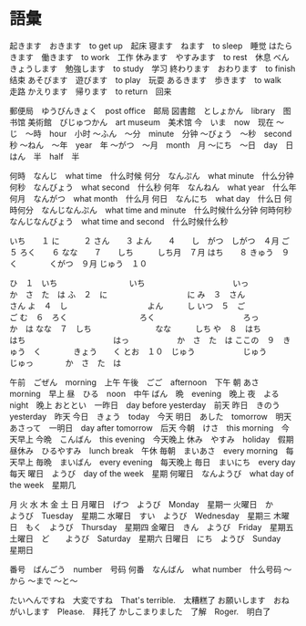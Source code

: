 # 語彙

起きます　おきます　to get up　起床
寝ます　ねます　to sleep　睡觉
はたらきます　働きます　to work　工作
休みます　やすみます　to rest　休息
べんきょうします　勉強します　to study　学习
終わります　おわります　to finish　结束
あそびます　遊びます　to play　玩耍
あるきます　歩きます　to walk　走路
かえります　帰ります　to return　回来

郵便局　ゆうびんきょく　post office　邮局
図書館　としょかん　library　图书馆
美術館　びじゅつかん　art museum　美术馆
今　いま　now　现在
〜じ　〜時　hour　小时
〜ふん　〜分　minute　分钟
〜びょう　〜秒　second　秒
〜ねん　〜年　year　年
〜がつ　〜月　month　月
〜にち　〜日　day　日
はん　半　half　半

何時　なんじ　what time　什么时候
何分　なんぷん　what minute　什么分钟
何秒　なんびょう　what second　什么秒
何年　なんねん　what year　什么年
何月　なんがつ　what month　什么月
何日　なんにち　what day　什么日
何時何分　なんじなんぷん　what time and minute　什么时候什么分钟
何時何秒　なんじなんびょう　what time and second　什么时候什么秒

いち　　１
に　　　２
さん　　３
よん　　４　　し　がつ　しがつ　４月
ご　　　５
ろく　　６
なな　　７　　しち　　　しち月　７月
はち　　８
きゅう　９　　く　　　　くがつ　９月
じゅう　１０

ひ　１　いち　　　　　　　　　いち　　　　　　　　　　　いっ　　　　　　か　さ　た　は
ふ　２　に　　　　　　　　　　に
み　３　さん　　　　　　　　　さん
よ　４　し　　　　　　　　　　よん　　　し
いつ　５　ご　　　　　　　　　ご
む　６　ろく　　　　　　　　　ろく　　　　　　　　　　　ろっ　　　　　　か　は
なな　７　しち　　　　　　　　なな　　　しち
や　８　はち　　　　　　　　　はち　　　　　　　　　　　はっ　　　　　　か　さ　た　は
ここの　９　きゅう　く　　　　きょう　　く
とお　１０　じゅう　　　　　　じゅう　　　　　　　　　　じゅっ　　　　か　さ　た　は

午前　ごぜん　morning　上午
午後　ごご　afternoon　下午
朝 あさ　morning　早上
昼　ひる　noon　中午
ばん　晩　evening　晚上
夜　よる　night　晚上
おととい　一昨日　day before yesterday　前天
昨日　きのう　yesterday　昨天
今日　きょう　today　今天
明日　あした　tomorrow　明天
あさって　一明日　day after tomorrow　后天
今朝　けさ　this morning　今天早上
今晩　こんばん　this evening　今天晚上
休み　やすみ　holiday　假期
昼休み　ひるやすみ　lunch break　午休
毎朝　まいあさ　every morning　每天早上
毎晩　まいばん　every evening　每天晚上
毎日　まいにち　every day　每天
曜日　ようび　day of the week　星期
何曜日　なんようび　what day of the week　星期几

月 火 水 木 金 土 日
月曜日　げつ　ようび　Monday　星期一
火曜日　か　　ようび　Tuesday　星期二
水曜日　すい　ようび　Wednesday　星期三
木曜日　もく　ようび　Thursday　星期四
金曜日　きん　ようび　Friday　星期五
土曜日　ど　　ようび　Saturday　星期六
日曜日　にち　ようび　Sunday　星期日

番号　ばんごう　number　号码
何番　なんばん　what number　什么号码
〜から
〜まで
〜と〜

たいへんですね　大変ですね　That's terrible.　太糟糕了
お願いします　おねがいします　Please.　拜托了
かしこまりました　了解　Roger.　明白了
